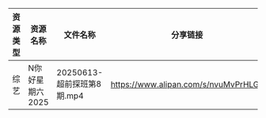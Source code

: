 | 资源类型 | 资源名称       | 文件名称                 | 分享链接                                 | 更新时间                |
| ---- | ---------- | -------------------- | ------------------------------------ | ------------------- |
| 综艺   | N你好星期六2025 | 20250613-超前探班第8期.mp4 | https://www.alipan.com/s/nvuMvPrHLGa | 2025-06-13 13:04:50 |

